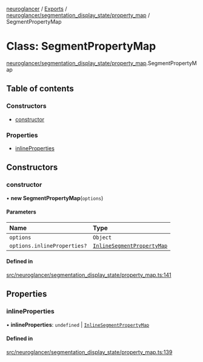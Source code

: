 [neuroglancer](../README.md) / [Exports](../modules.md) / [neuroglancer/segmentation\_display\_state/property\_map](../modules/neuroglancer_segmentation_display_state_property_map.md) / SegmentPropertyMap

# Class: SegmentPropertyMap

[neuroglancer/segmentation_display_state/property_map](../modules/neuroglancer_segmentation_display_state_property_map.md).SegmentPropertyMap

## Table of contents

### Constructors

- [constructor](neuroglancer_segmentation_display_state_property_map.SegmentPropertyMap.md#constructor)

### Properties

- [inlineProperties](neuroglancer_segmentation_display_state_property_map.SegmentPropertyMap.md#inlineproperties)

## Constructors

### constructor

• **new SegmentPropertyMap**(`options`)

#### Parameters

| Name | Type |
| :------ | :------ |
| `options` | `Object` |
| `options.inlineProperties?` | [`InlineSegmentPropertyMap`](../interfaces/neuroglancer_segmentation_display_state_property_map.InlineSegmentPropertyMap.md) |

#### Defined in

[src/neuroglancer/segmentation_display_state/property_map.ts:141](https://github.com/ActiveBrainAtlas2/neuroglancer/blob/91617476/src/neuroglancer/segmentation_display_state/property_map.ts#L141)

## Properties

### inlineProperties

• **inlineProperties**: `undefined` \| [`InlineSegmentPropertyMap`](../interfaces/neuroglancer_segmentation_display_state_property_map.InlineSegmentPropertyMap.md)

#### Defined in

[src/neuroglancer/segmentation_display_state/property_map.ts:139](https://github.com/ActiveBrainAtlas2/neuroglancer/blob/91617476/src/neuroglancer/segmentation_display_state/property_map.ts#L139)

